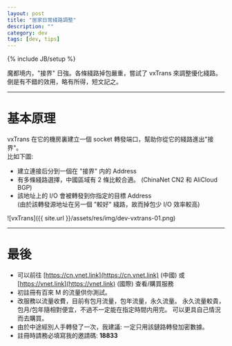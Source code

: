 ```yaml
---
layout: post
title: "居家日常綫路調整"
description: ""
category: dev
tags: [dev, tips]
---
```

{% include JB/setup %}

魔都境内，"接界" 日強。各條綫路掉包嚴重，嘗試了 vxTrans 來調整優化綫路。    
倒是有不錯的效用，略有所得，短文記之。

----

# 基本原理
vxTrans 在它的機房裏建立一個 socket 轉發端口，幫助你從它的綫路進出"接界"。    
比如下圖:

- 建立連接后分到一個在 "接界" 内的 Address 
- 有多條綫路選擇，中國區域有 2 條比較合適。 (ChinaNet CN2 和 AliCloud BGP)
- 該地址上的 I/O 會被轉發到你指定的目標 Address    
  (由於該轉發源地址在另一個 "較好" 綫路，故而掉包少 I/O 效率較高)
 
![vxTrans]({{ site.url }}/assets/res/img/dev-vxtrans-01.png)

----

# 最後

- 可以前往 [https://cn.vnet.link](https://cn.vnet.link) (中國) 或 
  [https://vnet.link](https://vnet.link) (國際) 查看/購買服務
- 初註冊有百來 M 的流量供你測試。
- 改服務以流量收費，目前有包月流量，包年流量，永久流量。
  永久流量較貴，包月/包年隨相對便宜，不過不一定能在指定時間内用完。
  可以更具自己情況而去購買。
- 由於中途經別人手轉發了一次，我建議: 一定只用該鏈路轉發加密數據。
- 註冊時請務必填寫我的邀請碼: **18833** 
  
